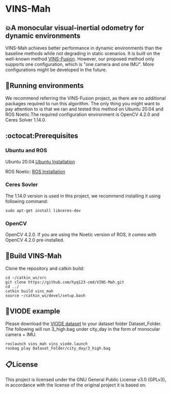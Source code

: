 # VINS-Mah
## :boom:A monocular visual-inertial odometry for dynamic environments
VINS-Mah achieves better performance in dynamic environments than the baseline methods while not degrading in static scenarios. It is built on the well-known method [VINS-Fusion](https://github.com/HKUST-Aerial-Robotics/VINS-Fusion.git). However, our proposed method only supports one configuration, which is "one camera and one IMU". More configurations might be developed in the future.

## :runner:Running environments
We recommend referring the VINS-Fusion project, as there are no additional packages required to  run this algorithm. The only thing you might want to pay attention to is that we ran and tested this method on Ubuntu 20.04 and ROS Noetic.The required configuration environment is OpenCV 4.2.0 and Ceres Solver 1.14.0.

## :octocat:Prerequisites
### Ubuntu and ROS
Ubuntu 20.04.[Ubuntu Installation](https://www.releases.ubuntu.com/focal/)

ROS Noetic: [ROS Installation](http://wiki.ros.org/ROS/Installation)

### Ceres Sovler
The 1.14.0 version is used in this project, we recommend installing it using following command:
```
sudo apt-get install libceres-dev
```
### OpenCV
OpenCV 4.2.0. If you are using the Noetic version of ROS, it comes with OpenCV 4.2.0 pre-installed.

## :construction_worker:Build VINS-Mah
Clone the repository and catkin build:
```
cd ~/catkin_ws/src
git clone https://github.com/hyq123-cmd/VINS-Mah.git
cd ../
catkin build vins_mah
source ~/catkin_ws/devel/setup.bash
```
## :mega:VIODE example
Please download the [VIODE dataset](https://zenodo.org/records/4493401) to your dataset folder Dataset_Folder. The following will run 3_high.bag under city_day in the form of monocular camera + IMU.
```
roslaunch vins_mah vins_viode.launch
rosbag play Dataset_Folder/city_day/3_high.bag
```
## :clipboard:License
This project is licensed under the GNU General Public License v3.0 (GPLv3), in accordance with the license of the original project it is based on.
